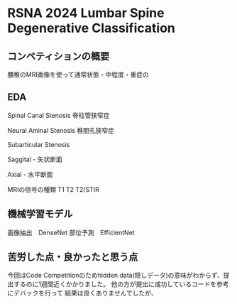 # RSNA 2024 Lumbar Spine Degenerative Classification
## コンペティションの概要
腰椎のMRI画像を使って通常状態・中程度・重症の
## EDA
Spinal Canal Stenosis 脊柱管狭窄症

Neural Aminal Stenosis 椎間孔狭窄症

Subarticular Stenosis

Saggital - 矢状断面

Axial - 水平断面

MRIの信号の種類
T1
T2
T2/STIR

## 機械学習モデル
画像抽出　DenseNet
部位予測　EfficientNet

## 苦労した点・良かったと思う点
今回はCode Competitionのためhidden data(隠しデータ)の意味がわからず、提出するのに1週間近くかかりました。
他の方が提出に成功しているコードを参考にデバックを行って
結果は良くありませんでしたが、
